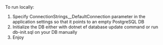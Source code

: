 To run locally:
1. Specify ConnectionStrings__DefaultConnection parameter in the application settings so that it points to an empty PostgreSQL DB
2. Initialize the DB either with dotnet ef database update command or run db-init.sql on your DB manually
3. Enjoy
